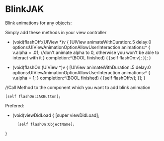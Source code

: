 BlinkJAK
========

Blink animations for any objects:

Simply add these methods in your view controller

- (void)flashOff:(UIView *)v
{
    [UIView animateWithDuration:.5 delay:0 options:UIViewAnimationOptionAllowUserInteraction animations:^ {
        v.alpha = .01;  //don't animate alpha to 0, otherwise you won't be able to interact with it
    } completion:^(BOOL finished) {
        [self flashOn:v];
    }];
}

- (void)flashOn:(UIView *)v
{
    [UIView animateWithDuration:.5 delay:0 options:UIViewAnimationOptionAllowUserInteraction animations:^ {
        v.alpha = 1;
    } completion:^(BOOL finished) {
        [self flashOff:v];
    }];
}


//Call Method to the component which you want to add blink animation

    [self flashOn:JAKButton];

Prefered:

- (void)viewDidLoad
{
    [super viewDidLoad];

        [self flashOn:ObjectName];

}

